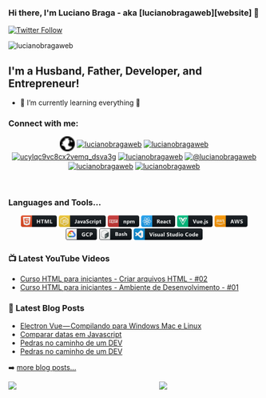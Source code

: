 ### Hi there, I'm Luciano Braga - aka [lucianobragaweb][website] 👋

[![Twitter Follow](https://img.shields.io/twitter/follow/lucianobragaweb?color=1DA1F2&logo=twitter&style=for-the-badge)](https://twitter.com/intent/follow?original_referer=https%3A%2F%2Fgithub.com%2FcodeSTACKr&screen_name=lucianobragaweb)

<img src="https://komarev.com/ghpvc/?username=lucianobragaweb" alt="lucianobragaweb" />

## I'm a Husband, Father, Developer, and Entrepreneur!

- 🌱 I’m currently learning everything 🤣

### Connect with me:

<p align="center">
<a href="https://lucianobragaweb.github.io" target="blank"><img align="center" src="https://raw.githubusercontent.com/iconic/open-iconic/master/svg/globe.svg" alt="lucianobragaweb" height="30" width="30" /></a>
<a href="https://linkedin.com/in/lucianobragaweb" target="blank"><img align="center" src="https://cdn.jsdelivr.net/npm/simple-icons@3.0.1/icons/linkedin.svg" alt="lucianobragaweb" height="30" width="30" /></a>
<a href="https://instagram.com/lucianobragaweb" target="blank"><img align="center" src="https://cdn.jsdelivr.net/npm/simple-icons@3.0.1/icons/instagram.svg" alt="lucianobragaweb" height="30" width="30" /></a>
<a href="https://www.youtube.com/c/ucylqc9vc8cx2vemq_dsva3g" target="blank"><img align="center" src="https://cdn.jsdelivr.net/npm/simple-icons@3.0.1/icons/youtube.svg" alt="ucylqc9vc8cx2vemq_dsva3g" height="30" width="30" /></a>
<a href="https://twitter.com/lucianobragaweb" target="blank"><img align="center" src="https://cdn.jsdelivr.net/npm/simple-icons@3.0.1/icons/twitter.svg" alt="lucianobragaweb" height="30" width="30" /></a>
<a href="https://medium.com/@lucianobragaweb" target="blank"><img align="center" src="https://cdn.jsdelivr.net/npm/simple-icons@3.0.1/icons/medium.svg" alt="@lucianobragaweb" height="30" width="30" /></a>
<a href="https://codesandbox.com/lucianobragaweb" target="blank"><img align="center" src="https://cdn.jsdelivr.net/npm/simple-icons@3.0.1/icons/codesandbox.svg" alt="lucianobragaweb" height="30" width="30" /></a>
<a href="https://dribbble.com/lucianobragaweb" target="blank"><img align="center" src="https://cdn.jsdelivr.net/npm/simple-icons@3.0.1/icons/dribbble.svg" alt="lucianobragaweb" height="30" width="30" /></a>
</p>

<br>

### Languages and Tools...

<p align="center">
 <img src="https://raw.githubusercontent.com/8bithemant/8bithemant/master/svg/dev/languages/html.svg" alt="HTML" height="23">
 <img src="https://raw.githubusercontent.com/8bithemant/8bithemant/master/svg/dev/languages/js.svg" alt="JS" height="23">
 <img src="https://raw.githubusercontent.com/8bithemant/8bithemant/master/svg/dev/services/npm.svg" alt="NPM" height="23">
 <img src="https://raw.githubusercontent.com/8bithemant/8bithemant/master/svg/dev/frameworks/react.svg" alt="React" height="23">
 <img src="https://raw.githubusercontent.com/8bithemant/8bithemant/master/svg/dev/frameworks/vue.svg" alt="Vue" height="23">
 <img src="https://raw.githubusercontent.com/8bithemant/8bithemant/master/svg/dev/services/aws.svg" alt="AWS" height="23">
 <img src="https://raw.githubusercontent.com/8bithemant/8bithemant/master/svg/dev/services/gcp.svg" alt="GCP" height="23">
 <img src="https://raw.githubusercontent.com/8bithemant/8bithemant/master/svg/dev/tools/bash.svg" alt="Bash" height="23">
 <img src="https://raw.githubusercontent.com/8bithemant/8bithemant/master/svg/dev/tools/visualstudio_code.svg" alt="VS Code" height="23">

</p>

<!-- ### More Languages and Tools: -->

<!-- <p align="left">
<img src="https://www.vectorlogo.zone/logos/babeljs/babeljs-icon.svg" alt="babel" width="40" height="40"/>
<img src="https://download.blender.org/branding/community/blender_community_badge_white.svg" alt="blender" width="40" height="40"/>
<img src="https://devicons.github.io/devicon/devicon.git/icons/bootstrap/bootstrap-plain.svg" alt="bootstrap" width="40" height="40"/>
<img src="https://www.chartjs.org/media/logo-title.svg" alt="chartjs" width="40" height="40"/> <img src="https://cdn.worldvectorlogo.com/logos/codeigniter.svg" alt="codeigniter" width="40" height="40"/> <img src="https://devicons.github.io/devicon/devicon.git/icons/css3/css3-original-wordmark.svg" alt="css3" width="40" height="40"/> <img src="https://www.vectorlogo.zone/logos/dartlang/dartlang-icon.svg" alt="dart" width="40" height="40"/> <img src="https://devicons.github.io/devicon/devicon.git/icons/docker/docker-original-wordmark.svg" alt="docker" width="40" height="40"/> <img src="https://devicons.github.io/devicon/devicon.git/icons/electron/electron-original.svg" alt="electron" width="40" height="40"/> <img src="https://www.vectorlogo.zone/logos/firebase/firebase-icon.svg" alt="firebase" width="40" height="40"/> <img src="https://www.vectorlogo.zone/logos/flutterio/flutterio-icon.svg" alt="flutter" width="40" height="40"/> <img src="https://www.vectorlogo.zone/logos/google_cloud/google_cloud-icon.svg" alt="gcp" width="40" height="40"/> <img src="https://www.vectorlogo.zone/logos/git-scm/git-scm-icon.svg" alt="git" width="40" height="40"/> <img src="https://devicons.github.io/devicon/devicon.git/icons/gulp/gulp-plain.svg" alt="gulp" width="40" height="40"/> <img src="https://devicons.github.io/devicon/devicon.git/icons/html5/html5-original-wordmark.svg" alt="html5" width="40" height="40"/> <img src="https://www.vectorlogo.zone/logos/adobe_illustrator/adobe_illustrator-icon.svg" alt="illustrator" width="40" height="40"/> <img src="https://devicons.github.io/devicon/devicon.git/icons/javascript/javascript-original.svg" alt="javascript" width="40" height="40"/> <img src="https://www.vectorlogo.zone/logos/jekyllrb/jekyllrb-icon.svg" alt="jekyll" width="40" height="40"/> <img src="https://i.ibb.co/Yj6p14L/jest.png" alt="jest" width="40" height="40"/> <img src="https://www.vectorlogo.zone/logos/kubernetes/kubernetes-icon.svg" alt="kubernetes" width="40" height="40"/> <img src="https://devicons.github.io/devicon/devicon.git/icons/laravel/laravel-plain-wordmark.svg" alt="laravel" width="40" height="40"/> <img src="https://devicons.github.io/devicon/devicon.git/icons/linux/linux-original.svg" alt="linux" width="40" height="40"/> <img src="https://www.vectorlogo.zone/logos/mariadb/mariadb-icon.svg" alt="mariadb" width="40" height="40"/> <img src="https://devicons.github.io/devicon/devicon.git/icons/mysql/mysql-original-wordmark.svg" alt="mysql" width="40" height="40"/> <img src="https://devicons.github.io/devicon/devicon.git/icons/nginx/nginx-original.svg" alt="nginx" width="40" height="40"/> <img src="https://devicons.github.io/devicon/devicon.git/icons/nodejs/nodejs-original-wordmark.svg" alt="nodejs" width="40" height="40"/> <img src="https://www.vectorlogo.zone/logos/nuxtjs/nuxtjs-icon.svg" alt="nuxtjs" width="40" height="40"/> <img src="https://devicons.github.io/devicon/devicon.git/icons/photoshop/photoshop-plain.svg" alt="photoshop" width="40" height="40"/> <img src="https://devicons.github.io/devicon/devicon.git/icons/php/php-original.svg" alt="php" width="40" height="40"/> <img src="https://cdn.worldvectorlogo.com/logos/pug.svg" alt="pug" width="40" height="40"/> <img src="https://devicons.github.io/devicon/devicon.git/icons/react/react-original-wordmark.svg" alt="react" width="40" height="40"/> <img src="https://reactnative.dev/img/header_logo.svg" alt="reactnative" width="40" height="40"/> <img src="https://devicons.github.io/devicon/devicon.git/icons/sass/sass-original.svg" alt="sass" width="40" height="40"/> <img src="https://devicons.github.io/devicon/devicon.git/icons/vuejs/vuejs-original-wordmark.svg" alt="vuejs" width="40" height="40"/> <img src="https://seeklogo.com/images/V/vuetify-logo-3BCF73C928-seeklogo.com.png" alt="vuetify" width="40" height="40"/> <img src="https://devicons.github.io/devicon/devicon.git/icons/webpack/webpack-original.svg" alt="webpack" width="40" height="40"/></p> -->

### 📺 Latest YouTube Videos

<!-- YOUTUBE:START -->
- [Curso HTML para iniciantes - Criar arquivos HTML - #02](https://www.youtube.com/watch?v=AbteInl9Wbo)
- [Curso HTML para iniciantes - Ambiente de Desenvolvimento - #01](https://www.youtube.com/watch?v=jp4Vr16uieQ)
<!-- YOUTUBE:END -->

### 📕 Latest Blog Posts

<!-- BLOG-POST-LIST:START -->
- [Electron Vue — Compilando para Windows Mac e Linux](https://medium.com/lucianobragaweb/electron-vue-compilando-para-windows-mac-e-linux-ed2fcd41945f?source=rss-f981f6638112------2)
- [Comparar datas em Javascript](https://medium.com/lucianobragaweb/comparar-datas-em-javascript-9b1d1febbe9a?source=rss-f981f6638112------2)
- [Pedras no caminho de um DEV](https://medium.com/lucianobragaweb/pedras-no-caminho-de-um-dev-85933b2ac172?source=rss-f981f6638112------2)
- [Pedras no caminho de um DEV](https://medium.com/@lucianobragaweb/pedras-no-caminho-de-um-dev-689fe7b3fbbe?source=rss-f981f6638112------2)
<!-- BLOG-POST-LIST:END -->

➡️ [more blog posts...](https://medium.com/lucianobragaweb)

<a href="https://github-readme-stats.vercel.app/api?username=lucianobragaweb&show_icons=true&count_private=true">
  <img align="left" style="width: 60%" src="https://github-readme-stats.vercel.app/api?username=lucianobragaweb&show_icons=true&count_private=true" />
</a>
<a href="https://github-readme-stats.vercel.app/api/top-langs/?username=lucianobragaweb&count_private=true&hide=pascal,css">
  <img align="left" style="width: 40%" src="https://github-readme-stats.vercel.app/api/top-langs/?username=lucianobragaweb&count_private=true&hide=pascal,css" />
</a>
